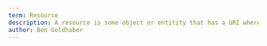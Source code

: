 ```yaml
---
term: Resource
description: A resource is some object or entitity that has a URI where it can be manuiplulated through HTTP requests.
author: Ben Goldhaber
---
```

